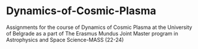 # Dynamics-of-Cosmic-Plasma
Assignments for the course of Dynamics of Cosmic Plasma at the University of Belgrade as a part of The Erasmus Mundus Joint Master program in Astrophysics and Space Science-MASS (22-24) 
